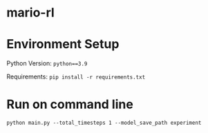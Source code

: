 # mario-rl

# Environment Setup

Python Version: `python==3.9`

Requirements: `pip install -r requirements.txt`

# Run on command line

```
python main.py --total_timesteps 1 --model_save_path experiment
```

